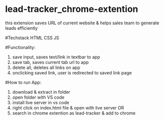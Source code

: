 # lead-tracker_chrome-extention
this extension saves URL of current website &amp; helps sales team to generate leads efficiently

#Techstack HTML CSS JS

#Functionality:
1) save input, saves text/link in textbar to app
2) save tab, saves current tab url to app
3) delete all, deletes all links on app
4) onclicking saved link, user is redirected to saved link page
  
 #How to run App:
 1) download & extract in folder
 2) open folder with VS code
 3) install live server in vs code
 4) right click on index.html file & open with live server
 OR
 5) search in chrome extention as lead-tracker & add to chrome

